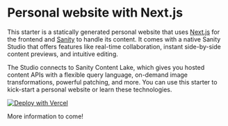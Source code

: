 # Personal website with Next.js

This starter is a statically generated personal website that uses  [Next.js](https://github.com/vercel/next.js)  for the frontend and  [Sanity](https://www.sanity.io/?utm_source=github.com&utm_medium=referral&utm_campaign=nextjs-v3vercelstarter)  to handle its content. It comes with a native Sanity Studio that offers features like real-time collaboration, instant side-by-side content previews, and intuitive editing.

The Studio connects to Sanity Content Lake, which gives you hosted content APIs with a flexible query language, on-demand image transformations, powerful patching, and more. You can use this starter to kick-start a personal website or learn these technologies.

[![Deploy with Vercel](https://vercel.com/button)](https://vercel.com/new/clone?repository-url=https%3A%2F%2Fgithub.com%2FHaraldSigvartsen%2Fsanity-starter)

More information to come!
